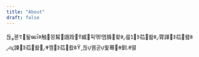 ```yaml
---
title: "About"
draft: false
---
```

듢궨ꗦ뒱ꧣꂈ触꾕觢誐跧ꎉ臧뒥맦몀胮뢎ꏫ릂ꛨꂣ苮뢆ꏫ膂諢ꂣ苮뢢ꏫꪂ諫ꂣ苮뢂꟫ꊀ껨ꂣ苮뢊ꏫꞈ듢궴곧뮕蓦ꊽ釧ꂔ뗧